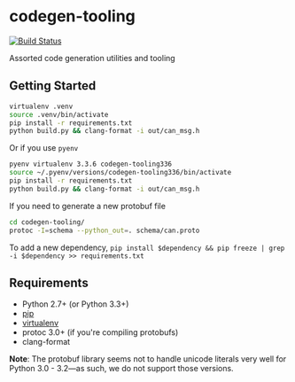 # codegen-tooling

[![Build Status](https://travis-ci.org/uw-midsun/codegen-tooling.svg?branch=master)](https://travis-ci.org/uw-midsun/codegen-tooling)

Assorted code generation utilities and tooling

## Getting Started
```bash
virtualenv .venv
source .venv/bin/activate
pip install -r requirements.txt
python build.py && clang-format -i out/can_msg.h
```

Or if you use ``pyenv``

```bash
pyenv virtualenv 3.3.6 codegen-tooling336
source ~/.pyenv/versions/codegen-tooling336/bin/activate
pip install -r requirements.txt
python build.py && clang-format -i out/can_msg.h
```

If you need to generate a new protobuf file

```bash
cd codegen-tooling/
protoc -I=schema --python_out=. schema/can.proto
```

To add a new dependency, ``pip install $dependency && pip freeze | grep -i $dependency >> requirements.txt``

## Requirements
* Python 2.7+ (or Python 3.3+)
* [pip](https://pip.pypa.io/en/stable/installing/)
* [virtualenv](https://virtualenv.pypa.io/en/stable/installation/)
* protoc 3.0+ (if you're compiling protobufs)
* clang-format

**Note**: The protobuf library seems not to handle unicode literals very well for Python 3.0 - 3.2&mdash;as such, we do not support those versions.

